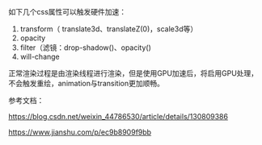 如下几个css属性可以触发硬件加速：

1. transform（ translate3d、translateZ(0)，scale3d等）
2. opacity
3. filter（滤镜：drop-shadow()、opacity()
4. will-change

正常渲染过程是由渲染线程进行渲染，但是使用GPU加速后，将启用GPU处理，不会触发重绘，animation与transition更加顺畅。

参考文档：

https://blog.csdn.net/weixin_44786530/article/details/130809386

https://www.jianshu.com/p/ec9b8909f9bb